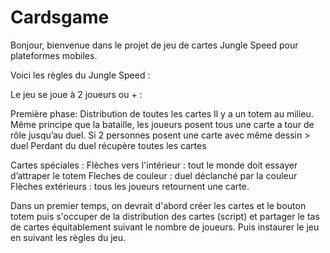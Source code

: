 # Cardsgame

Bonjour, bienvenue dans le projet de jeu de cartes Jungle Speed pour plateformes mobiles.

Voici les règles du Jungle Speed : 

Le jeu se joue à 2 joueurs ou + :


Première phase: Distribution de toutes les cartes 
Il y a un totem au milieu.
Même principe que la bataille, les joueurs posent tous une carte a tour de rôle jusqu’au duel. 
Si 2 personnes posent une carte avec même dessin > duel 
Perdant du duel récupère toutes les cartes 


Cartes spéciales : 
Flèches vers l'intérieur : tout le monde doit essayer d’attraper le totem 
Fleches de couleur : duel déclanché par la couleur 
Flèches extérieurs : tous les joueurs retournent une carte.

Dans un premier temps, on devrait d'abord créer les cartes et le bouton totem puis s'occuper de la distribution des cartes (script) et partager le tas de cartes équitablement suivant le nombre de joueurs. Puis instaurer le jeu en suivant les règles du jeu.

